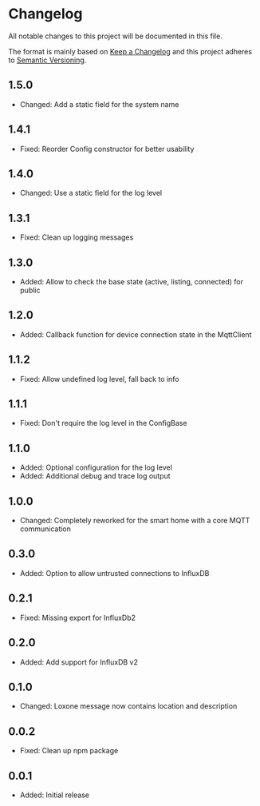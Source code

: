 # Changelog

All notable changes to this project will be documented in this file.

The format is mainly based on [Keep a Changelog](http://keepachangelog.com/)
and this project adheres to [Semantic Versioning](http://semver.org/).

## 1.5.0

* Changed: Add a static field for the system name

## 1.4.1

* Fixed: Reorder Config constructor for better usability

## 1.4.0

* Changed: Use a static field for the log level

## 1.3.1

* Fixed: Clean up logging messages

## 1.3.0

* Added: Allow to check the base state (active, listing, connected) for public

## 1.2.0

* Added: Callback function for device connection state in the MqttClient

## 1.1.2

* Fixed: Allow undefined log level, fall back to info

## 1.1.1

* Fixed: Don't require the log level in the ConfigBase

## 1.1.0

* Added: Optional configuration for the log level
* Added: Additional debug and trace log output

## 1.0.0

* Changed: Completely reworked for the smart home with a core MQTT communication

## 0.3.0

* Added: Option to allow untrusted connections to InfluxDB

## 0.2.1

* Fixed: Missing export for InfluxDb2

## 0.2.0

* Added: Add support for InfluxDB v2

## 0.1.0

* Changed: Loxone message now contains location and description

## 0.0.2

* Fixed: Clean up npm package

## 0.0.1

* Added: Initial release

